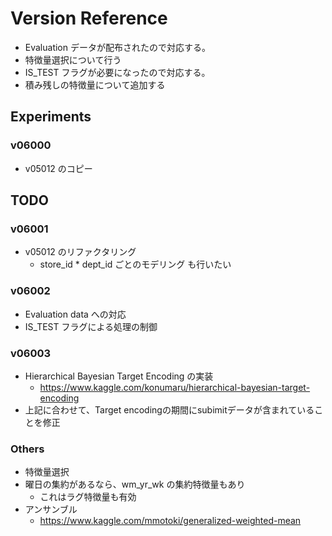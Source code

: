 # Version Reference

- Evaluation データが配布されたので対応する。
- 特徴量選択について行う
- IS_TEST フラグが必要になったので対応する。
- 積み残しの特徴量について追加する

## Experiments
### v06000
- v05012 のコピー


## TODO
### v06001
- v05012 のリファクタリング
  - store_id * dept_id ごとのモデリング も行いたい

### v06002
- Evaluation data への対応
- IS_TEST フラグによる処理の制御


### v06003
- Hierarchical Bayesian Target Encoding の実装
  - https://www.kaggle.com/konumaru/hierarchical-bayesian-target-encoding
- 上記に合わせて、Target encodingの期間にsubimitデータが含まれていることを修正

### Others
- 特徴量選択
- 曜日の集約があるなら、wm_yr_wk の集約特徴量もあり
  - これはラグ特徴量も有効
- アンサンブル
  - https://www.kaggle.com/mmotoki/generalized-weighted-mean
